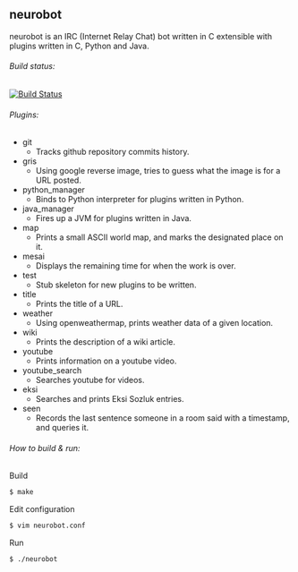 ## neurobot
neurobot is an IRC (Internet Relay Chat) bot written in C extensible with plugins written in C, Python and Java.

###### Build status:
[![Build Status](https://secure.travis-ci.org/neuro-sys/neuro-bot.png)](http://travis-ci.org/neuro-sys/neuro-bot)

###### Plugins:

* git
  * Tracks github repository commits history. 
* gris
  * Using google reverse image, tries to guess what the image is for a URL posted.
* python_manager
  * Binds to Python interpreter for plugins written in Python. 
* java_manager
  * Fires up a JVM for plugins written in Java.
* map
  * Prints a small ASCII world map, and marks the designated place on it. 
* mesai
  * Displays the remaining time for when the work is over. 
* test
  * Stub skeleton for new plugins to be written. 
* title
  * Prints the title of a URL. 
* weather
  * Using openweathermap, prints weather data of a given location. 
* wiki
  * Prints the description of a wiki article. 
* youtube
  * Prints information on a youtube video. 
* youtube_search
  * Searches youtube for videos. 
* eksi
  * Searches and prints Eksi Sozluk entries.
* seen 
  * Records the last sentence someone in a room said with a timestamp, and queries it.

###### How to build & run:
Build
```bash
$ make
```
Edit configuration
```bash
$ vim neurobot.conf
```
Run
```bash
$ ./neurobot
```

